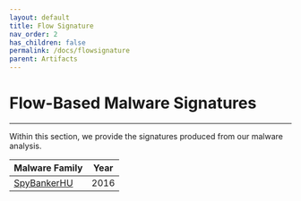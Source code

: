 ```yaml
---
layout: default
title: Flow Signature
nav_order: 2
has_children: false
permalink: /docs/flowsignature
parent: Artifacts
---
```


# Flow-Based Malware Signatures
---

Within this section, we provide the signatures produced from our malware analysis.


|Malware Family|Year|
|:-------------------------------|:------------------:|
|[SpyBankerHU](../../../assets/data/SpyBankerHU/graph.pdf)|2016|
